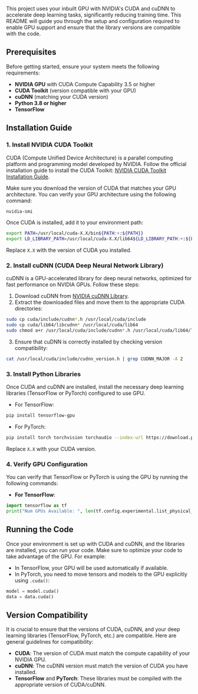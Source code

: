 
This project uses your inbuilt GPU with NVIDIA's CUDA and cuDNN to accelerate deep learning tasks, significantly reducing training time. This README will guide you through the setup and configuration required to enable GPU support and ensure that the library versions are compatible with the code.

## Prerequisites

Before getting started, ensure your system meets the following requirements:

- **NVIDIA GPU** with CUDA Compute Capability 3.5 or higher
- **CUDA Toolkit** (version compatible with your GPU)
- **cuDNN** (matching your CUDA version)
- **Python 3.8 or higher**
- **TensorFlow** 

## Installation Guide

### 1. Install NVIDIA CUDA Toolkit

CUDA (Compute Unified Device Architecture) is a parallel computing platform and programming model developed by NVIDIA. Follow the official installation guide to install the CUDA Toolkit: [NVIDIA CUDA Toolkit Installation Guide](https://developer.nvidia.com/cuda-toolkit).

Make sure you download the version of CUDA that matches your GPU architecture. You can verify your GPU architecture using the following command:

```bash
nvidia-smi
```

Once CUDA is installed, add it to your environment path:

```bash
export PATH=/usr/local/cuda-X.X/bin${PATH:+:${PATH}}
export LD_LIBRARY_PATH=/usr/local/cuda-X.X/lib64${LD_LIBRARY_PATH:+:${LD_LIBRARY_PATH}}
```

Replace `X.X` with the version of CUDA you installed.

### 2. Install cuDNN (CUDA Deep Neural Network Library)

cuDNN is a GPU-accelerated library for deep neural networks, optimized for fast performance on NVIDIA GPUs. Follow these steps:

1. Download cuDNN from [NVIDIA cuDNN Library](https://developer.nvidia.com/cudnn).
2. Extract the downloaded files and move them to the appropriate CUDA directories:

```bash
sudo cp cuda/include/cudnn*.h /usr/local/cuda/include
sudo cp cuda/lib64/libcudnn* /usr/local/cuda/lib64
sudo chmod a+r /usr/local/cuda/include/cudnn*.h /usr/local/cuda/lib64/libcudnn*
```

3. Ensure that cuDNN is correctly installed by checking version compatibility:

```bash
cat /usr/local/cuda/include/cudnn_version.h | grep CUDNN_MAJOR -A 2
```

### 3. Install Python Libraries

Once CUDA and cuDNN are installed, install the necessary deep learning libraries (TensorFlow or PyTorch) configured to use GPU.

- For TensorFlow:

```bash
pip install tensorflow-gpu
```

- For PyTorch:

```bash
pip install torch torchvision torchaudio --index-url https://download.pytorch.org/whl/cuX.X
```

Replace `X.X` with your CUDA version.

### 4. Verify GPU Configuration

You can verify that TensorFlow or PyTorch is using the GPU by running the following commands:

- **For TensorFlow**:

```python
import tensorflow as tf
print("Num GPUs Available: ", len(tf.config.experimental.list_physical_devices('GPU')))
```


## Running the Code

Once your environment is set up with CUDA and cuDNN, and the libraries are installed, you can run your code. Make sure to optimize your code to take advantage of the GPU. For example:

- In TensorFlow, your GPU will be used automatically if available.
- In PyTorch, you need to move tensors and models to the GPU explicitly using `.cuda()`:

```python
model = model.cuda()
data = data.cuda()
```

## Version Compatibility

It is crucial to ensure that the versions of CUDA, cuDNN, and your deep learning libraries (TensorFlow, PyTorch, etc.) are compatible. Here are general guidelines for compatibility:

- **CUDA**: The version of CUDA must match the compute capability of your NVIDIA GPU.
- **cuDNN**: The cuDNN version must match the version of CUDA you have installed.
- **TensorFlow** and **PyTorch**: These libraries must be compiled with the appropriate version of CUDA/cuDNN.


